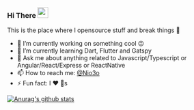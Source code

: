 ### Hi There <a href="https://www.gautamkrishnar.com/"><img src="https://media.giphy.com/media/hvRJCLFzcasrR4ia7z/giphy.gif" width="25px"></a>

This is the place where I opensource stuff and break things :rofl:

- 🔭 I’m currently working on something cool :wink:
- 🌱 I’m currently learning Dart, Flutter and Gatspy
- 💬 Ask me about anything related to Javascript/Typescript or Angular/React/Express or ReactNative
- 📫 How to reach me: [@Nio3o](https://t.me/Nio3o)
- ⚡ Fun fact: I :heart: :dog:s

[![Anurag's github stats](https://github-readme-stats.vercel.app/api?username=Nyotrino)](https://github.com/anuraghazra/github-readme-stats)
